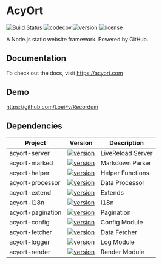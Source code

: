 # AcyOrt

[![Build Status](https://travis-ci.org/acyortjs/acyort.svg?branch=master)](https://travis-ci.org/acyortjs/acyort) [![codecov](https://codecov.io/gh/acyortjs/acyort/branch/master/graph/badge.svg)](https://codecov.io/gh/acyortjs/acyort) [![version](https://img.shields.io/npm/v/acyort.svg)](https://www.npmjs.com/package/acyort) [![license](https://img.shields.io/npm/l/acyort.svg)](https://www.npmjs.com/package/acyort)

A Node.js static website framework. Powered by GitHub.

## Documentation

To check out the docs, visit https://acyort.com

## Demo

https://github.com/LoeiFy/Recordum

## Dependencies

Project | Version | Description
--- | --- | ---
acyort-server | [![version](https://img.shields.io/npm/v/acyort-server.svg)](https://www.npmjs.com/package/acyort-server) | LiveReload Server
acyort-marked | [![version](https://img.shields.io/npm/v/acyort-marked.svg)](https://www.npmjs.com/package/acyort-marked) | Markdown Parser
acyort-helper | [![version](https://img.shields.io/npm/v/acyort-helper.svg)](https://www.npmjs.com/package/acyort-helper) | Helper Functions
acyort-processor | [![version](https://img.shields.io/npm/v/acyort-processor.svg)](https://www.npmjs.com/package/acyort-processor) | Data Processor
acyort-extend | [![version](https://img.shields.io/npm/v/acyort-extend.svg)](https://www.npmjs.com/package/acyort-extend) | Extends
acyort-i18n | [![version](https://img.shields.io/npm/v/acyort-i18n.svg)](https://www.npmjs.com/package/acyort-i18n) | I18n
acyort-pagination | [![version](https://img.shields.io/npm/v/acyort-pagination.svg)](https://www.npmjs.com/package/acyort-pagination) | Pagination
acyort-config | [![version](https://img.shields.io/npm/v/acyort-config.svg)](https://www.npmjs.com/package/acyort-config) | Config Module
acyort-fetcher | [![version](https://img.shields.io/npm/v/acyort-fetcher.svg)](https://www.npmjs.com/package/acyort-fetcher) | Data Fetcher
acyort-logger | [![version](https://img.shields.io/npm/v/acyort-logger.svg)](https://www.npmjs.com/package/acyort-logger) | Log Module
acyort-render | [![version](https://img.shields.io/npm/v/acyort-render.svg)](https://www.npmjs.com/package/acyort-render) | Render Module
